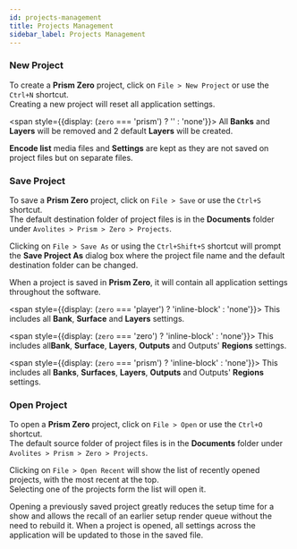 ```yaml
---
id: projects-management
title: Projects Management
sidebar_label: Projects Management
---
```


### New Project
To create a **Prism Zero** project, click on `File > New Project` or use the `Ctrl+N` shortcut.  
Creating a new project will reset all application settings.

<!-- Prism -->
<span style={{display: (`zero` === 'prism') ? '' : 'none'}}>
   All <b>Banks</b> and <b>Layers</b> will be removed and 2 default <b>Layers</b> will be created.
</span>

**Encode list** media files and **Settings** are kept as they are not saved on project files but on separate files.

### Save Project

To save a **Prism Zero** project, click on `File > Save` or use the `Ctrl+S` shortcut.  
The default destination folder of project files is in the **Documents** folder under `Avolites > Prism > Zero > Projects`.  

Clicking on `File > Save As` or using the `Ctrl+Shift+S` shortcut will prompt the **Save Project As** dialog box where the project file name and the default destination folder can be changed.

When a project is saved in **Prism Zero**, it will contain all application settings throughout the software.  

<!-- Player -->
<span style={{display: (`zero` === 'player') ? 'inline-block' : 'none'}}>
    This includes all <b>Bank</b>, <b>Surface</b> and <b>Layers</b> settings.
</span>

<!-- Zero -->
<span style={{display: (`zero` === 'zero') ? 'inline-block' : 'none'}}>
    This includes all<b>Bank</b>, <b>Surface</b>, <b>Layers</b>, <b>Outputs</b> and Outputs' <b>Regions</b> settings.
</span>

<!-- Prism -->
<span style={{display: (`zero` === 'prism') ? 'inline-block' : 'none'}}>
   This includes all <b>Banks</b>, <b>Surfaces</b>, <b>Layers</b>, <b>Outputs</b> and Outputs' <b>Regions</b> settings.
</span>

### Open Project

To open a **Prism Zero** project, click on `File > Open` or use the `Ctrl+O` shortcut.  
The default source folder of project files is in the **Documents** folder under `Avolites > Prism > Zero > Projects`.  

Clicking on `File > Open Recent` will show the list of recently opened projects, with the most recent at the top.  
Selecting one of the projects form the list will open it.

Opening a previously saved project greatly reduces the setup time for a show and allows the recall of an earlier setup render queue without the need to rebuild it. When a project is opened, all settings across the application will be updated to those in the saved file.